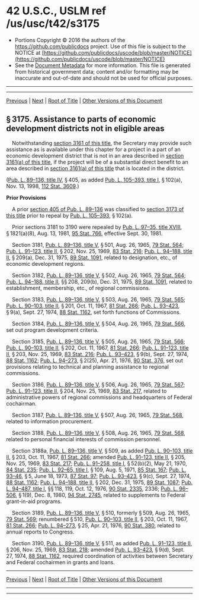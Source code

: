 ---
---

# 42 U.S.C., USLM ref /us/usc/t42/s3175

* Portions Copyright © 2016 the authors of the https://github.com/publicdocs project.
  Use of this file is subject to the NOTICE at [https://github.com/publicdocs/uscode/blob/master/NOTICE](https://github.com/publicdocs/uscode/blob/master/NOTICE)
* See the [Document Metadata](././../../../../..//README.md) for more information.
  This file is generated from historical government data; content and/or formatting may be inaccurate and out-of-date and should not be used for official purposes.

----------
----------

[Previous](./../../../../..//us/usc/t42/ch38/schIV/m__us_usc_t42_s3174.md) | [Next](./../../../../..//us/usc/t42/ch38/schV/m__us_usc_t42_ch38_schV.md) | [Root of Title](./../../../../../) | [Other Versions of this Document](https://publicdocs.github.io/go/links?ns=uslm&ref=%2Fus%2Fusc%2Ft42%2Fs3175)

## § 3175. Assistance to parts of economic development districts not in eligible areas

    Notwithstanding [section 3161 of this title][/us/usc/t42/s3161], the Secretary may provide such assistance as is available under this chapter for a project in a part of an economic development district that is not in an area described in [section 3161(a) of this title][/us/usc/t42/s3161/a], if the project will be of a substantial direct benefit to an area described in [section 3161(a) of this title][/us/usc/t42/s3161/a] that is located in the district.

([Pub. L. 89–136, title IV][/us/pl/89/136/tIV], § 405, as added [Pub. L. 105–393, title I][/us/pl/105/393/tI], § 102(a), Nov. 13, 1998, [112 Stat. 3609][/us/stat/112/3609].)

 __Prior Provisions__ 

    A prior [section 405 of Pub. L. 89–136][/us/pl/89/136/s405] was classified to [section 3173 of this title][/us/usc/t42/s3173] prior to repeal by [Pub. L. 105–393][/us/pl/105/393], § 102(a).

    Prior sections 3181 to 3190 were repealed by [Pub. L. 97–35, title XVIII][/us/pl/97/35/tXVIII], § 1821(a)(8), Aug. 13, 1981, [95 Stat. 766][/us/stat/95/766], effective Sept. 30, 1981.

    Section 3181, [Pub. L. 89–136, title V][/us/pl/89/136/tV], § 501, Aug. 26, 1965, [79 Stat. 564][/us/stat/79/564]; [Pub. L. 91–123, title II][/us/pl/91/123/tII], § 202, Nov. 25, 1969, [83 Stat. 216][/us/stat/83/216]; [Pub. L. 94–188, title II][/us/pl/94/188/tII], § 209(a), Dec. 31, 1975, [89 Stat. 1091][/us/stat/89/1091], related to designation, etc., of economic development regions.

    Section 3182, [Pub. L. 89–136, title V][/us/pl/89/136/tV], § 502, Aug. 26, 1965, [79 Stat. 564][/us/stat/79/564]; [Pub. L. 94–188, title II][/us/pl/94/188/tII], §§ 208, 209(b), Dec. 31, 1975, [89 Stat. 1091][/us/stat/89/1091], related to establishment, membership, etc., of regional commissions.

    Section 3183, [Pub. L. 89–136, title V][/us/pl/89/136/tV], § 503, Aug. 26, 1965, [79 Stat. 565][/us/stat/79/565]; [Pub. L. 90–103, title II][/us/pl/90/103/tII], § 201, Oct. 11, 1967, [81 Stat. 266][/us/stat/81/266]; [Pub. L. 93–423][/us/pl/93/423], § 9(a), Sept. 27, 1974, [88 Stat. 1162][/us/stat/88/1162], set forth functions of Commissions.

    Section 3184, [Pub. L. 89–136, title V][/us/pl/89/136/tV], § 504, Aug. 26, 1965, [79 Stat. 566][/us/stat/79/566], set out program development criteria.

    Section 3185, [Pub. L. 89–136, title V][/us/pl/89/136/tV], § 505, Aug. 26, 1965, [79 Stat. 566][/us/stat/79/566]; [Pub. L. 90–103, title II][/us/pl/90/103/tII], § 202, Oct. 11, 1967, [81 Stat. 266][/us/stat/81/266]; [Pub. L. 91–123, title II][/us/pl/91/123/tII], § 203, Nov. 25, 1969, [83 Stat. 216][/us/stat/83/216]; [Pub. L. 93–423][/us/pl/93/423], § 9(b), Sept. 27, 1974, [88 Stat. 1162][/us/stat/88/1162]; [Pub. L. 94–273][/us/pl/94/273], § 2(25), Apr. 21, 1976, [90 Stat. 376][/us/stat/90/376], set out provisions relating to technical and planning assistance to regional commissions.

    Section 3186, [Pub. L. 89–136, title V][/us/pl/89/136/tV], § 506, Aug. 26, 1965, [79 Stat. 567][/us/stat/79/567]; [Pub. L. 91–123, title II][/us/pl/91/123/tII], § 204, Nov. 25, 1969, [83 Stat. 217][/us/stat/83/217], related to administrative powers of regional commissions and headquarters of Federal cochairman.

    Section 3187, [Pub. L. 89–136, title V][/us/pl/89/136/tV], § 507, Aug. 26, 1965, [79 Stat. 568][/us/stat/79/568], related to information procurement.

    Section 3188, [Pub. L. 89–136, title V][/us/pl/89/136/tV], § 508, Aug. 26, 1965, [79 Stat. 568][/us/stat/79/568], related to personal financial interests of commission personnel.

    Section 3188a, [Pub. L. 89–136, title V][/us/pl/89/136/tV], § 509, as added [Pub. L. 90–103, title II][/us/pl/90/103/tII], § 203, Oct. 11, 1967, [81 Stat. 266][/us/stat/81/266]; amended [Pub. L. 91–123, title II][/us/pl/91/123/tII], § 205, Nov. 25, 1969, [83 Stat. 217][/us/stat/83/217]; [Pub. L. 91–258, title I][/us/pl/91/258/tI], § 52(b)(2), May 21, 1970, [84 Stat. 235][/us/stat/84/235]; [Pub. L. 92–65, title I][/us/pl/92/65/tI], § 109, Aug. 5, 1971, [85 Stat. 167][/us/stat/85/167]; [Pub. L. 93–46][/us/pl/93/46], § 5, June 18, 1973, [87 Stat. 97][/us/stat/87/97]; [Pub. L. 93–423][/us/pl/93/423], § 9(c), Sept. 27, 1974, [88 Stat. 1162][/us/stat/88/1162]; [Pub. L. 94–188, title II][/us/pl/94/188/tII], § 202, Dec. 31, 1975, [89 Stat. 1087][/us/stat/89/1087]; [Pub. L. 94–487, title I][/us/pl/94/487/tI], §§ 118, 119, Oct. 12, 1976, [90 Stat. 2335][/us/stat/90/2335], 2336; [Pub. L. 96–506][/us/pl/96/506], § 1(9), Dec. 8, 1980, [94 Stat. 2745][/us/stat/94/2745], related to supplements to Federal grant-in-aid programs.

    Section 3189, [Pub. L. 89–136, title V][/us/pl/89/136/tV], § 510, formerly § 509, Aug. 26, 1965, [79 Stat. 569][/us/stat/79/569]; renumbered § 510, [Pub. L. 90–103, title II][/us/pl/90/103/tII], § 203, Oct. 11, 1967, [81 Stat. 266][/us/stat/81/266]; [Pub. L. 94–273][/us/pl/94/273], § 25, Apr. 21, 1976, [90 Stat. 380][/us/stat/90/380], related to annual reports to Congress.

    Section 3190, [Pub. L. 89–136, title V][/us/pl/89/136/tV], § 511, as added [Pub. L. 91–123, title II][/us/pl/91/123/tII], § 206, Nov. 25, 1969, [83 Stat. 218][/us/stat/83/218]; amended [Pub. L. 93–423][/us/pl/93/423], § 9(d), Sept. 27, 1974, [88 Stat. 1162][/us/stat/88/1162], required coordination of activities between Secretary and Federal cochairmen in grants and loans.

----------

[Previous](./../../../../..//us/usc/t42/ch38/schIV/m__us_usc_t42_s3174.md) | [Next](./../../../../..//us/usc/t42/ch38/schV/m__us_usc_t42_ch38_schV.md) | [Root of Title](./../../../../../) | [Other Versions of this Document](https://publicdocs.github.io/go/links?ns=uslm&ref=%2Fus%2Fusc%2Ft42%2Fs3175)

----------
----------

[/us/usc/t42/s3161]: https://publicdocs.github.io/go/links?ns=uslm&ref=%2Fus%2Fusc%2Ft42%2Fs3161
[/us/usc/t42/s3161/a]: https://publicdocs.github.io/go/links?ns=uslm&ref=%2Fus%2Fusc%2Ft42%2Fs3161%2Fa
[/us/usc/t42/s3161/a]: https://publicdocs.github.io/go/links?ns=uslm&ref=%2Fus%2Fusc%2Ft42%2Fs3161%2Fa
[/us/pl/89/136/tIV]: https://publicdocs.github.io/go/links?ns=uslm&ref=%2Fus%2Fpl%2F89%2F136%2FtIV
[/us/pl/105/393/tI]: https://publicdocs.github.io/go/links?ns=uslm&ref=%2Fus%2Fpl%2F105%2F393%2FtI
[/us/stat/112/3609]: https://publicdocs.github.io/go/links?ns=uslm&ref=%2Fus%2Fstat%2F112%2F3609
[/us/pl/89/136/s405]: https://publicdocs.github.io/go/links?ns=uslm&ref=%2Fus%2Fpl%2F89%2F136%2Fs405
[/us/usc/t42/s3173]: https://publicdocs.github.io/go/links?ns=uslm&ref=%2Fus%2Fusc%2Ft42%2Fs3173
[/us/pl/105/393]: https://publicdocs.github.io/go/links?ns=uslm&ref=%2Fus%2Fpl%2F105%2F393
[/us/pl/97/35/tXVIII]: https://publicdocs.github.io/go/links?ns=uslm&ref=%2Fus%2Fpl%2F97%2F35%2FtXVIII
[/us/stat/95/766]: https://publicdocs.github.io/go/links?ns=uslm&ref=%2Fus%2Fstat%2F95%2F766
[/us/pl/89/136/tV]: https://publicdocs.github.io/go/links?ns=uslm&ref=%2Fus%2Fpl%2F89%2F136%2FtV
[/us/stat/79/564]: https://publicdocs.github.io/go/links?ns=uslm&ref=%2Fus%2Fstat%2F79%2F564
[/us/pl/91/123/tII]: https://publicdocs.github.io/go/links?ns=uslm&ref=%2Fus%2Fpl%2F91%2F123%2FtII
[/us/stat/83/216]: https://publicdocs.github.io/go/links?ns=uslm&ref=%2Fus%2Fstat%2F83%2F216
[/us/pl/94/188/tII]: https://publicdocs.github.io/go/links?ns=uslm&ref=%2Fus%2Fpl%2F94%2F188%2FtII
[/us/stat/89/1091]: https://publicdocs.github.io/go/links?ns=uslm&ref=%2Fus%2Fstat%2F89%2F1091
[/us/pl/89/136/tV]: https://publicdocs.github.io/go/links?ns=uslm&ref=%2Fus%2Fpl%2F89%2F136%2FtV
[/us/stat/79/564]: https://publicdocs.github.io/go/links?ns=uslm&ref=%2Fus%2Fstat%2F79%2F564
[/us/pl/94/188/tII]: https://publicdocs.github.io/go/links?ns=uslm&ref=%2Fus%2Fpl%2F94%2F188%2FtII
[/us/stat/89/1091]: https://publicdocs.github.io/go/links?ns=uslm&ref=%2Fus%2Fstat%2F89%2F1091
[/us/pl/89/136/tV]: https://publicdocs.github.io/go/links?ns=uslm&ref=%2Fus%2Fpl%2F89%2F136%2FtV
[/us/stat/79/565]: https://publicdocs.github.io/go/links?ns=uslm&ref=%2Fus%2Fstat%2F79%2F565
[/us/pl/90/103/tII]: https://publicdocs.github.io/go/links?ns=uslm&ref=%2Fus%2Fpl%2F90%2F103%2FtII
[/us/stat/81/266]: https://publicdocs.github.io/go/links?ns=uslm&ref=%2Fus%2Fstat%2F81%2F266
[/us/pl/93/423]: https://publicdocs.github.io/go/links?ns=uslm&ref=%2Fus%2Fpl%2F93%2F423
[/us/stat/88/1162]: https://publicdocs.github.io/go/links?ns=uslm&ref=%2Fus%2Fstat%2F88%2F1162
[/us/pl/89/136/tV]: https://publicdocs.github.io/go/links?ns=uslm&ref=%2Fus%2Fpl%2F89%2F136%2FtV
[/us/stat/79/566]: https://publicdocs.github.io/go/links?ns=uslm&ref=%2Fus%2Fstat%2F79%2F566
[/us/pl/89/136/tV]: https://publicdocs.github.io/go/links?ns=uslm&ref=%2Fus%2Fpl%2F89%2F136%2FtV
[/us/stat/79/566]: https://publicdocs.github.io/go/links?ns=uslm&ref=%2Fus%2Fstat%2F79%2F566
[/us/pl/90/103/tII]: https://publicdocs.github.io/go/links?ns=uslm&ref=%2Fus%2Fpl%2F90%2F103%2FtII
[/us/stat/81/266]: https://publicdocs.github.io/go/links?ns=uslm&ref=%2Fus%2Fstat%2F81%2F266
[/us/pl/91/123/tII]: https://publicdocs.github.io/go/links?ns=uslm&ref=%2Fus%2Fpl%2F91%2F123%2FtII
[/us/stat/83/216]: https://publicdocs.github.io/go/links?ns=uslm&ref=%2Fus%2Fstat%2F83%2F216
[/us/pl/93/423]: https://publicdocs.github.io/go/links?ns=uslm&ref=%2Fus%2Fpl%2F93%2F423
[/us/stat/88/1162]: https://publicdocs.github.io/go/links?ns=uslm&ref=%2Fus%2Fstat%2F88%2F1162
[/us/pl/94/273]: https://publicdocs.github.io/go/links?ns=uslm&ref=%2Fus%2Fpl%2F94%2F273
[/us/stat/90/376]: https://publicdocs.github.io/go/links?ns=uslm&ref=%2Fus%2Fstat%2F90%2F376
[/us/pl/89/136/tV]: https://publicdocs.github.io/go/links?ns=uslm&ref=%2Fus%2Fpl%2F89%2F136%2FtV
[/us/stat/79/567]: https://publicdocs.github.io/go/links?ns=uslm&ref=%2Fus%2Fstat%2F79%2F567
[/us/pl/91/123/tII]: https://publicdocs.github.io/go/links?ns=uslm&ref=%2Fus%2Fpl%2F91%2F123%2FtII
[/us/stat/83/217]: https://publicdocs.github.io/go/links?ns=uslm&ref=%2Fus%2Fstat%2F83%2F217
[/us/pl/89/136/tV]: https://publicdocs.github.io/go/links?ns=uslm&ref=%2Fus%2Fpl%2F89%2F136%2FtV
[/us/stat/79/568]: https://publicdocs.github.io/go/links?ns=uslm&ref=%2Fus%2Fstat%2F79%2F568
[/us/pl/89/136/tV]: https://publicdocs.github.io/go/links?ns=uslm&ref=%2Fus%2Fpl%2F89%2F136%2FtV
[/us/stat/79/568]: https://publicdocs.github.io/go/links?ns=uslm&ref=%2Fus%2Fstat%2F79%2F568
[/us/pl/89/136/tV]: https://publicdocs.github.io/go/links?ns=uslm&ref=%2Fus%2Fpl%2F89%2F136%2FtV
[/us/pl/90/103/tII]: https://publicdocs.github.io/go/links?ns=uslm&ref=%2Fus%2Fpl%2F90%2F103%2FtII
[/us/stat/81/266]: https://publicdocs.github.io/go/links?ns=uslm&ref=%2Fus%2Fstat%2F81%2F266
[/us/pl/91/123/tII]: https://publicdocs.github.io/go/links?ns=uslm&ref=%2Fus%2Fpl%2F91%2F123%2FtII
[/us/stat/83/217]: https://publicdocs.github.io/go/links?ns=uslm&ref=%2Fus%2Fstat%2F83%2F217
[/us/pl/91/258/tI]: https://publicdocs.github.io/go/links?ns=uslm&ref=%2Fus%2Fpl%2F91%2F258%2FtI
[/us/stat/84/235]: https://publicdocs.github.io/go/links?ns=uslm&ref=%2Fus%2Fstat%2F84%2F235
[/us/pl/92/65/tI]: https://publicdocs.github.io/go/links?ns=uslm&ref=%2Fus%2Fpl%2F92%2F65%2FtI
[/us/stat/85/167]: https://publicdocs.github.io/go/links?ns=uslm&ref=%2Fus%2Fstat%2F85%2F167
[/us/pl/93/46]: https://publicdocs.github.io/go/links?ns=uslm&ref=%2Fus%2Fpl%2F93%2F46
[/us/stat/87/97]: https://publicdocs.github.io/go/links?ns=uslm&ref=%2Fus%2Fstat%2F87%2F97
[/us/pl/93/423]: https://publicdocs.github.io/go/links?ns=uslm&ref=%2Fus%2Fpl%2F93%2F423
[/us/stat/88/1162]: https://publicdocs.github.io/go/links?ns=uslm&ref=%2Fus%2Fstat%2F88%2F1162
[/us/pl/94/188/tII]: https://publicdocs.github.io/go/links?ns=uslm&ref=%2Fus%2Fpl%2F94%2F188%2FtII
[/us/stat/89/1087]: https://publicdocs.github.io/go/links?ns=uslm&ref=%2Fus%2Fstat%2F89%2F1087
[/us/pl/94/487/tI]: https://publicdocs.github.io/go/links?ns=uslm&ref=%2Fus%2Fpl%2F94%2F487%2FtI
[/us/stat/90/2335]: https://publicdocs.github.io/go/links?ns=uslm&ref=%2Fus%2Fstat%2F90%2F2335
[/us/pl/96/506]: https://publicdocs.github.io/go/links?ns=uslm&ref=%2Fus%2Fpl%2F96%2F506
[/us/stat/94/2745]: https://publicdocs.github.io/go/links?ns=uslm&ref=%2Fus%2Fstat%2F94%2F2745
[/us/pl/89/136/tV]: https://publicdocs.github.io/go/links?ns=uslm&ref=%2Fus%2Fpl%2F89%2F136%2FtV
[/us/stat/79/569]: https://publicdocs.github.io/go/links?ns=uslm&ref=%2Fus%2Fstat%2F79%2F569
[/us/pl/90/103/tII]: https://publicdocs.github.io/go/links?ns=uslm&ref=%2Fus%2Fpl%2F90%2F103%2FtII
[/us/stat/81/266]: https://publicdocs.github.io/go/links?ns=uslm&ref=%2Fus%2Fstat%2F81%2F266
[/us/pl/94/273]: https://publicdocs.github.io/go/links?ns=uslm&ref=%2Fus%2Fpl%2F94%2F273
[/us/stat/90/380]: https://publicdocs.github.io/go/links?ns=uslm&ref=%2Fus%2Fstat%2F90%2F380
[/us/pl/89/136/tV]: https://publicdocs.github.io/go/links?ns=uslm&ref=%2Fus%2Fpl%2F89%2F136%2FtV
[/us/pl/91/123/tII]: https://publicdocs.github.io/go/links?ns=uslm&ref=%2Fus%2Fpl%2F91%2F123%2FtII
[/us/stat/83/218]: https://publicdocs.github.io/go/links?ns=uslm&ref=%2Fus%2Fstat%2F83%2F218
[/us/pl/93/423]: https://publicdocs.github.io/go/links?ns=uslm&ref=%2Fus%2Fpl%2F93%2F423
[/us/stat/88/1162]: https://publicdocs.github.io/go/links?ns=uslm&ref=%2Fus%2Fstat%2F88%2F1162



